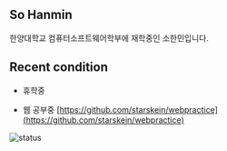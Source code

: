 ## So Hanmin
한양대학교 컴퓨터소프트웨어학부에 재학중인 소한민입니다.
## Recent condition
+ 휴학중
- 웹 공부중 [https://github.com/starskein/webpractice](https://github.com/starskein/webpractice)


![status](https://github-readme-stats.vercel.app/api?username=starskein&show_icons=true&hide_border=true&include_all_commits=true)

<!--
**starskein/starskein** is a ✨ _special_ ✨ repository because its `README.md` (this file) appears on your GitHub profile.

Here are some ideas to get you started:

- 🔭 I’m currently working on ...
- 🌱 I’m currently learning ...
- 👯 I’m looking to collaborate on ...
- 🤔 I’m looking for help with ...
- 💬 Ask me about ...
- 📫 How to reach me: ...
- 😄 Pronouns: ...
- ⚡ Fun fact: ...
-->

